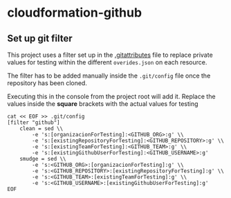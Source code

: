 # cloudformation-github

## Set up git filter

This project uses a filter set up in the [.gitattributes](.gitattributes) file to replace private values for testing within the different `overides.json` on each resource.

The filter has to be added manually inside the `.git/config` file once the repository has been cloned.

Executing this in the console from the project root will add it. Replace the values inside the __square__ brackets with the actual values for testing

```properties
cat << EOF >> .git/config
[filter "github"]
	clean = sed \\
		-e 's:[organizacionForTesting]:<GITHUB_ORG>:g' \\
		-e 's:[existingRepositoryForTesting]:<GITHUB_REPOSITORY>:g' \\
		-e 's:[existingTeamForTesting]:<GITHUB_TEAM>:g' \\
		-e 's:[existingGithubUserForTesting]:<GITHUB_USERNAME>:g' 
	smudge = sed \\
		-e 's:<GITHUB_ORG>:[organizacionForTesting]:g' \\
        -e 's:<GITHUB_REPOSITORY>:[existingRepositoryForTesting]:g' \\
		-e 's:<GITHUB_TEAM>:[existingTeamForTesting]:g' \\
		-e 's:<GITHUB_USERNAME>:[existingGithubUserForTesting]:g'
EOF
```
